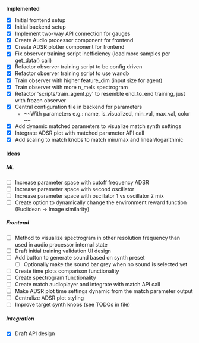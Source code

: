 **Implemented**
- [x] Initial frontend setup
- [x] Initial backend setup
- [x] Implement two-way API connection for gauges
- [x] Create Audio processor component for frontend
- [x] Create ADSR plotter component for frontend
- [x] Fix observer training script inefficiency (load more samples per get_data() call)
- [x] Refactor observer training script to be config driven
- [x] Refactor observer training script to use wandb
- [x] Train observer with higher feature_dim (input size for agent)
- [x] Train observer with more n_mels spectrogram
- [x] Refactor 'scripts/train_agent.py' to resemble end_to_end training, just with frozen observer
- [x] Central configuration file in backend for parameters
	- ~~With parameters e.g.: name, is_visualized, min_val, max_val, color ~~
- [x] Add dynamic matched parameters to visualize match synth settings
- [x] Integrate ADSR plot with matched parameter API call
- [x] Add scaling to match knobs to match min/max and linear/logarithmic
#### Ideas
##### ML
- [ ] Increase parameter space with cutoff frequency ADSR
- [ ] Increase parameter space with second oscillator
- [ ] Increase parameter space with oscillator 1 vs oscillator 2 mix
- [ ] Create option to dynamically change the environment reward function (Euclidean -> Image similarity)
##### Frontend
- [ ] Method to visualize spectrogram in other resolution frequency than used in audio processor internal state
- [ ] Draft initial training validation UI design
- [ ] Add button to generate sound based on synth preset
	- [ ] Optionally make the sound bar grey when no sound is selected yet
- [ ] Create time plots comparison functionality
- [ ] Create spectrogram functionality
- [ ] Create match audioplayer and integrate with match API call
- [ ] Make ADSR plot time settings dynamic from the match parameter output
- [ ] Centralize ADSR plot styling
- [ ] Improve target synth knobs (see TODOs in file)

##### Integration
- [x] Draft API design